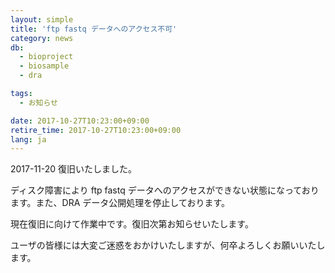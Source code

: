 ```yaml
---
layout: simple
title: 'ftp fastq データへのアクセス不可'
category: news
db:
  - bioproject
  - biosample
  - dra

tags:
  - お知らせ

date: 2017-10-27T10:23:00+09:00
retire_time: 2017-10-27T10:23:00+09:00
lang: ja
---
```


<p>2017-11-20 復旧いたしました。</p>

<p>ディスク障害により ftp fastq データへのアクセスができない状態になっております。また、DRA データ公開処理を停止しております。</p>

<p>現在復旧に向けて作業中です。復旧次第お知らせいたします。</p>

<p>ユーザの皆様には大変ご迷惑をおかけいたしますが、何卒よろしくお願いいたします。</p>
